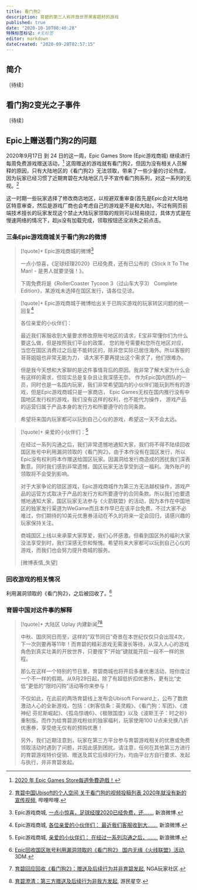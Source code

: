 ```yaml
---
title: 看门狗2
description: 育碧的第三人称开放世界黑客题材的游戏
published: true
date: "2020-10-10T08:40:28"
特殊标签标记: #无标签
editor: markdown
dateCreated: "2020-09-28T02:57:15"
---
```


## 简介

〔待续〕

## 看门狗2变光之子事件

〔待续〕

## Epic上赠送看门狗2的问题

2020年9月17日 到 24 日的这一周，Epic Games Store (Epic游戏商城) 继续进行每周免费游戏赠送活动，[^30520] 这周赠送的游戏就有看门狗2，但因为没有相关人员解释的原因，只有大陆地区的《看门狗2》无法领取，带来了一些少量的讨论热度，因为玩家已经习惯了近期育碧在大陆地区几乎不宣传看门狗系列，对这一系列的无视。[^6pEJT]

[^30520]: [2020 年 Epic Games Store每週免費遊戲！](https://web.archive.org/web/20200928030520/https://www.epicgames.com/store/zh-Hant/news/epic-games-store-weekly-free-games-in-2020)

[^6pEJT]: [育碧中国Ubisoft的个人空间 关于看门狗的视频投稿列表 2020年就没有新的宣传视频](https://archive.is/6pEJT "https://space.bilibili.com/16836724"), 哔哩哔哩.

这一时期一些玩家选择了修改商店地区，以规避双重审查(首先是Epic会对大陆地区特意审查，然后是游戏厂商也会考虑自己的游戏是不是和大陆)，不过有网页前端技术擅长的玩家发现这个禁止大陆玩家领取的规则可以轻易绕过，具体方式是在慢速网络的情况下，趁js没有加载完成，领取按钮还没消失之前点击。

### 三条Epic游戏商城关于看门狗2的微博

> [!quote]+ Epic游戏商城的微博[^epic17]
>
> 一点小惊喜，《足球经理2020》已经免费，还有已公布的《Stick It To The Man! - 是男人就要坚强！》。
>
> 下周免费将是《RollerCoaster Tycoon 3（过山车大亨3） Complete Edition》，某游戏未选择在国区发行，请各位见谅。

[^epic17]: Epic游戏商城, [一点小惊喜，足球经理2020已经免费，还……](https://archive.is/sKsMe "https://weibo.com/7287111107/Jl6ivB2Yq"), 新浪微博.

> [!quote]+ Epic游戏商城于微博给出关于已购买游戏的玩家转区问题的统一回复[^epic22]
>
> 各位亲爱的小伙伴们：
>
> 最近我们客服收到大量要求修改原账号地区的请求，E宝非常懂你们为什么要这么做，但是按照我们平台的政策，
> 您的账号需要和您所在地区对应，当您在国区消费过之后是不能转区的，除非您实际已居住海外。所以客服的哥哥姐姐也非常无能为力，
> 请大家不要再提出这个需求了，他们很难办。
>
> 但是我今天想和大家聊的是这件事情背后的原因。我非常了解大家为什么会有这样的需求，但现实总是复杂且让我深感无奈。
> 作为Epic国内团队的一员，同时也是一名国内玩家，我们非常希望国内的小伙伴们能玩到所有的游戏，但是Epic游戏商城只是一家商店，
> Epic Games无权在国内推行没有中国地区发行权的游戏，我们没有这样的权利，也不能代为操作，
> 游戏产品的运营归属于产品本身的发行方和所要遵守的合同条款。
>
> 希望将来国内玩家都可以玩到自己心仪的游戏，希望这一天不会太远。

[^epic22]: Epic游戏商城, [各位亲爱的小伙伴们： 最近我们客服收到大……](https://archive.vn/0ABtv "https://weibo.com/7287111107/JlMSCAtJz"), 新浪微博.

> [!quote]+ 亲爱的小伙伴们：[^epic23]
>
> 在经过一系列沟通之后，我们非常遗憾地通知大家，我们将不得不陆续回收国区账号中利用漏洞领取的《看门狗2》。由于本作没有在国区发行，所以Epic没有权利将本作赠送给国区玩家。因漏洞给发行商造成的困扰我们深表歉意。同时我们感到非常遗憾，国区玩家无法享受到这一福利。海外账户的领取将不会受到影响。
>
> 对于大家争论的锁区游戏，Epic游戏商城作为第三方无法越权操作，游戏产品的运营方式取决于产品的发行方和所要遵守的合同条款。所以我们也要遗憾地通知大家，国区玩家无法参与《火箭联盟》的活动，因为本作在中国地区的独家发行渠道为WeGame而且本作早已在该平台免费。不过大家不必难过，你们期待的10美元优惠券活动在不久的将来一定会回归，请感兴趣的玩家保持关注。
>
> 商城国区上线以来承蒙大家厚爱，我们心怀感激。但看到国区外的福利大家没法享受到时，我们深感无奈和惭愧。希望将来大家都可以玩到自己心仪的游戏，而我们也会努力提升商城的服务。
>
> \[微博表情_失望\]

[^epic23]: Epic游戏商城, [亲爱的小伙伴们： 在经过一系列沟通之后，……](https://archive.is/Fidtr "https://weibo.com/7287111107/Jm07Mmyha"), 新浪微博.

### 回收游戏的相关情况

利用漏洞领取的《看门狗2》，之后被回收了。[^98141]

[^98141]: [Epic回收国区账号利用漏洞领取的《看门狗2》 国内无缘《火线联盟》活动](https://archive.is/1GrSx "https://www.3dmgame.com/news/202009/3798141.html"), 3DM.

### 育碧中国对这件事的解释

> [!quote]+ 大陆区 Uplay 内建新闻[^1PUP5][^mIyZc]
>
> 中秋、国庆同日而至，这样的“双节同日”奇景在本世纪仅仅只会出现4次，下一次则要再等11年！而育碧的精彩游戏无需漫长等待，从深入人心的游戏角色到真实壮美的开放世界，只要按下“开始”键就能开启一段不一样的旅程。
>
> 那么在这样一个特别的节日里，育碧商城也将开启多重优惠活动，陪你度过一个不一样的假期。从9月29日起，除了有超低折扣优惠外，更有比“史低”更低的“限时闪购”活动等你来参与！
>
> 不仅如此，在此前的两场育碧线上发布会Ubisoft Forward上，公布了数款激动人心的全新游戏，包括：《刺客信条：英灵殿》、《看门狗：军团》、《渡神纪 芬尼斯崛起》、《孤岛惊魂6》、《极限国度》以及《波斯王子：时之砂》重制版。而作为给育碧游戏粉丝的独家福利，玩家使用100 U点来兑换八折优惠券，享受绝无仅有的预购优惠！
>
> 另外，我们近期注意到，玩家在第三方平台参与育碧游戏相关的优惠或免费领取活动时遇到了问题，并因此感到困扰。请注意，任何在其他第三方进行的育碧游戏特价促销、赠送及其它后续的行为，均由平台方自行要求、发起与执行，并非育碧发起。

[^1PUP5]: [育碧回应回收《看门狗2》：赠送及后续行为并非育碧发起](https://archive.is/1PUP5 "https://bbs.nga.cn/read.php?tid=23510949"), NGA玩家社区.

[^mIyZc]: [育碧澄清：第三方赠送及后续行为非我方发起](https://archive.is/mIyZc "https://www.gamersky.com/news/202009/1325024.shtml"), 游民星空.
